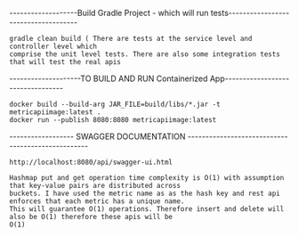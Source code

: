 
-------------------Build Gradle Project - which will run tests------------------------------------

    gradle clean build ( There are tests at the service level and controller level which 
    comprise the unit level tests. There are also some integration tests that will test the real apis

--------------------TO BUILD AND RUN Containerized App---------------------------------
    
    
    docker build --build-arg JAR_FILE=build/libs/*.jar -t metricapiimage:latest .
    docker run --publish 8080:8080 metricapiimage:latest
    
    



------------------ SWAGGER DOCUMENTATION --------------------------------------------------
   
   
    http://localhost:8080/api/swagger-ui.html
    
    Hashmap put and get operation time complexity is O(1) with assumption that key-value pairs are distributed across 
    buckets. I have used the metric name as as the hash key and rest api enforces that each metric has a unique name.
    This will guarantee O(1) operations. Therefore insert and delete will also be O(1) therefore these apis will be 
    O(1) 

        
        
